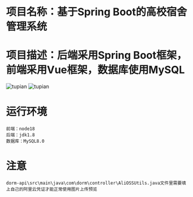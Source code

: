 # 项目名称：基于Spring Boot的高校宿舍管理系统

# 项目描述：后端采用Spring Boot框架，前端采用Vue框架，数据库使用MySQL
![tupian](https://github.com/3221773436x/images/blob/master/%E5%B1%8F%E5%B9%95%E6%88%AA%E5%9B%BE%202024-04-25%20134831.png)
![tupian](https://github.com/3221773436x/images/blob/master/%E5%B1%8F%E5%B9%95%E6%88%AA%E5%9B%BE%202024-04-25%20134831.png)
# 运行环境
    前端：node18
    后端：jdk1.8
    数据库：MySQL8.0


# 注意
    dorm-api\src\main\java\com\dorm\controller\AliOSSUtils.java文件里需要填上自己的阿里云凭证才能正常使用图片上传预览
